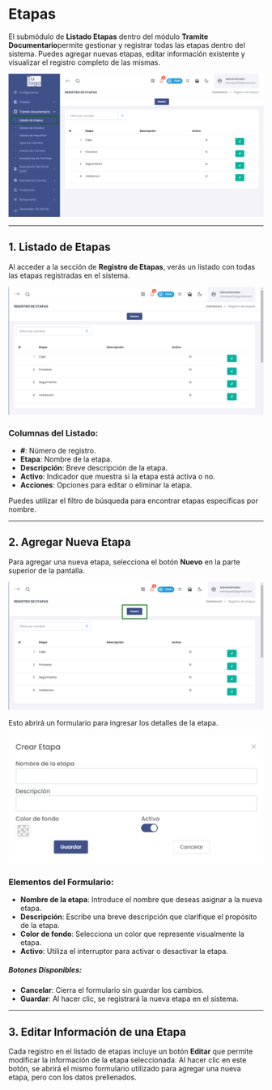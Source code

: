 # Etapas  

El submódulo de **Listado Etapas** dentro del módulo **Tramite Documentario**permite gestionar y registrar todas las etapas dentro del sistema. Puedes agregar nuevas etapas, editar información existente y visualizar el registro completo de las mismas.  

![Acceso a Etapas](img/acceso_etapas.png)  

---  

## 1. Listado de Etapas  

Al acceder a la sección de **Registro de Etapas**, verás un listado con todas las etapas registradas en el sistema.  

![Listado de Etapas](img/listado_etapas.png)  

### Columnas del Listado:  
- **#**: Número de registro.  
- **Etapa**: Nombre de la etapa.  
- **Descripción**: Breve descripción de la etapa.  
- **Activo**: Indicador que muestra si la etapa está activa o no.  
- **Acciones**: Opciones para editar o eliminar la etapa.  

Puedes utilizar el filtro de búsqueda para encontrar etapas específicas por nombre.  

---  

## 2. Agregar Nueva Etapa  

Para agregar una nueva etapa, selecciona el botón **Nuevo** en la parte superior de la pantalla. 

![Formulario Nueva Etapa](img/nueva_etapa.png)  

Esto abrirá un formulario para ingresar los detalles de la etapa.  

![Formulario Nueva Etapa](img/crear_nueva_etapa.png)  

### Elementos del Formulario:  
- **Nombre de la etapa**: Introduce el nombre que deseas asignar a la nueva etapa.  
- **Descripción**: Escribe una breve descripción que clarifique el propósito de la etapa.  
- **Color de fondo**: Selecciona un color que represente visualmente la etapa.  
- **Activo**: Utiliza el interruptor para activar o desactivar la etapa.  

##### Botones Disponibles:  
- **Cancelar**: Cierra el formulario sin guardar los cambios.  
- **Guardar**: Al hacer clic, se registrará la nueva etapa en el sistema.  

---  

## 3. Editar Información de una Etapa  

Cada registro en el listado de etapas incluye un botón **Editar** que permite modificar la información de la etapa seleccionada. Al hacer clic en este botón, se abrirá el mismo formulario utilizado para agregar una nueva etapa, pero con los datos prellenados.  
